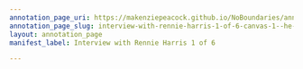 ```yaml
---
annotation_page_uri: https://makenziepeacock.github.io/NoBoundaries/annotations/interview-with-rennie-harris-1-of-6-canvas-1--he-has-it----.json
annotation_page_slug: interview-with-rennie-harris-1-of-6-canvas-1--he-has-it----
layout: annotation_page
manifest_label: Interview with Rennie Harris 1 of 6

---
```

